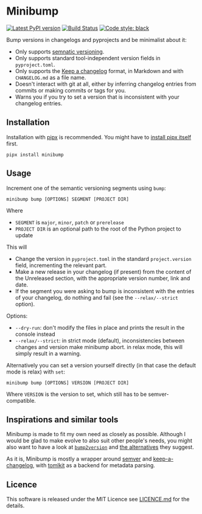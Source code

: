 Minibump
=========

[![Latest PyPI version](https://img.shields.io/pypi/v/minibump.svg)](https://pypi.org/project/minibump)
[![Build Status](https://github.com/LoicGrobol/minibump/actions/workflows/ci.yml/badge.svg)](https://github.com/LoicGrobol/minibump/actions?query=workflow%3ACI)
[![Code style: black](https://img.shields.io/badge/code%20style-black-000000.svg)](https://github.com/psf/black)

Bump versions in changelogs and pyprojects and be minimalist about it:

- Only supports [semnatic versioning](https://semver.org).
- Only supports standard tool-independent version fields in `pyproject.toml`.
- Only supports the [Keep a changelog](https://keepachangelog.com) format, in Markdown and with
  `CHANGELOG.md` as a file name.
- Doesn't interact with git at all, either by inferring changelog entries from commits or making
  commits or tags for you.
- Warns you if you try to set a version that is inconsistent with your changelog entries.

## Installation

Installation with [pipx](https://pypa.github.io/pipx/) is recommended. You might have to [install
pipx itself](https://pypa.github.io/pipx/installation/) first.

```console
pipx install minibump
```

## Usage

Increment one of the semantic versioning segments using `bump`:

```console
minibump bump [OPTIONS] SEGMENT [PROJECT DIR]
```

Where

- `SEGMENT` is `major`, `minor`, `patch` or `prerelease`
- `PROJECT DIR` is an optional path to the root of the Python project to update

This will

- Change the version in `pyproject.toml` in the standard `project.version` field, incrementing the
  relevant part.
- Make a new release in your changelog (if present) from the content of the Unreleased section, with
  the appropriate version number, link and date.
- If the segment you were asking to bump is inconsistent with the entries of your changelog, do
  nothing and fail (see the `--relax/--strict` option).

Options:

- `--dry-run`: don't modify the files in place and prints the result in the console instead
- `--relax/--strict`: in strict mode (default), inconsistencies between changes and version make
  minibump abort. in relax mode, this will simply result in a warning.

Alternatively you can set a version yourself directly (in that case the default mode is relax) with `set`:

```console
minibump bump [OPTIONS] VERSION [PROJECT DIR]
```

Where `VERSION` is the version to set, which still has to be semver-compatible.

## Inspirations and similar tools

Minibump is made to fit my own need as closely as possible. Although I would be glad to make evolve
to also suit other people's needs, you might also want to have a look at
[`bump2version`](https://pypi.org/project/bump2version/) and [the
alternatives](https://github.com/c4urself/bump2version/blob/master/RELATED.md) they suggest.

As it is, Minibump is mostly a wrapper around [semver](https://python-semver.readthedocs.io) and
[keep-a-changelog](https://github.com/Colin-b/keepachangelog), with
[tomlkit](https://github.com/sdispater/tomlkit) as a backend for metadata parsing.

## Licence

This software is released under the MIT Licence see [LICENCE.md](LICENCE.md) for the details.
